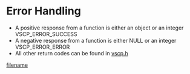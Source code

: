 # Error Handling


* A positive response from a function is either an object or an integer VSCP_ERROR_SUCCESS
* A negative response from a function is either NULL or an integer VSCP_ERROR_ERROR
* All other return codes can be found in [vscp.h](https://github.com/grodansparadis/vscp_software/blob/master/src/vscp/common/vscp.h)


[filename](./bottom_copyright.md ':include')